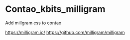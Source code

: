 # Contao_kbits_milligram
Add millgram css to contao

https://milligram.io/
https://github.com/milligram/milligram
